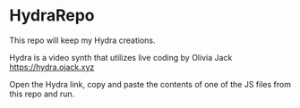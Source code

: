 # HydraRepo
This repo will keep my Hydra creations.  

Hydra is a video synth that utilizes live coding by Olivia Jack
https://hydra.ojack.xyz

Open the Hydra link, copy and paste the contents of one of the JS files from this repo and run.
